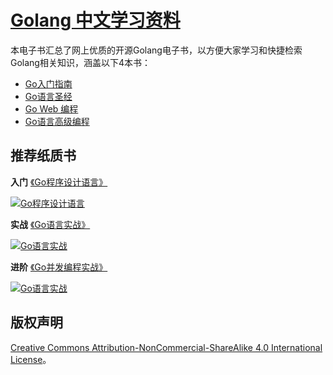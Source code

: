 # [Golang 中文学习资料](http://go.wuhaolin.cn/)
本电子书汇总了网上优质的开源Golang电子书，以方便大家学习和快捷检索Golang相关知识，涵盖以下4本书：

- [Go入门指南](http://go.wuhaolin.cn/the-way-to-go/)
- [Go语言圣经](http://go.wuhaolin.cn/gopl/)
- [Go Web 编程](http://go.wuhaolin.cn/build-web-application-with-golang/)
- [Go语言高级编程](http://go.wuhaolin.cn/build-web-application-with-golang/)

## 推荐纸质书

**入门** [《Go程序设计语言》](http://union-click.jd.com/jdc?d=bIAeir)

[![Go程序设计语言](https://img1.360buyimg.com/n1/jfs/t5248/207/1621269134/210983/67ef6286/5912e2fcN787f6df5.jpg)](http://union-click.jd.com/jdc?d=bIAeir)



**实战** [《Go语言实战》](http://union-click.jd.com/jdc?d=hry0Ex)

[![Go语言实战](https://img1.360buyimg.com/n1/jfs/t4120/142/1238030440/302452/3c514bbb/58be1c49N0069fd89.jpg)](http://union-click.jd.com/jdc?d=hry0Ex)



**进阶** [《Go并发编程实战》](http://union-click.jd.com/jdc?d=9fScMZ)

[![Go语言实战](https://img1.360buyimg.com/n1/jfs/t5785/339/2011006819/38488/9e715cbd/592bf171Ne45f43a2.jpg)](http://union-click.jd.com/jdc?d=9fScMZ)



## 版权声明
[Creative Commons Attribution-NonCommercial-ShareAlike 4.0 International License](http://creativecommons.org/licenses/by-nc-sa/4.0/)。
